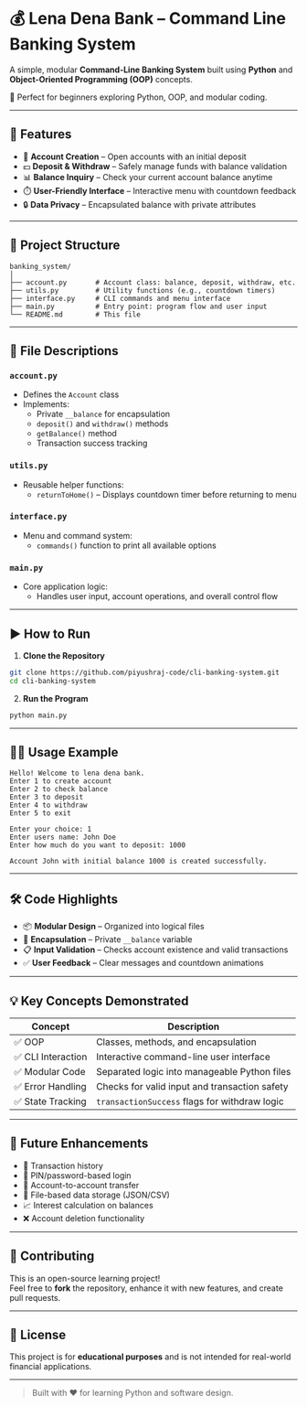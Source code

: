 
# 💰 Lena Dena Bank – Command Line Banking System

A simple, modular **Command-Line Banking System** built using **Python** and **Object-Oriented Programming (OOP)** concepts.

🔧 Perfect for beginners exploring Python, OOP, and modular coding.

---

## 📌 Features

- 🏦 **Account Creation** – Open accounts with an initial deposit  
- 💵 **Deposit & Withdraw** – Safely manage funds with balance validation  
- 📊 **Balance Inquiry** – Check your current account balance anytime  
- ⏱️ **User-Friendly Interface** – Interactive menu with countdown feedback  
- 🔒 **Data Privacy** – Encapsulated balance with private attributes

---

## 📁 Project Structure

```
banking_system/
│
├── account.py       # Account class: balance, deposit, withdraw, etc.
├── utils.py         # Utility functions (e.g., countdown timers)
├── interface.py     # CLI commands and menu interface
├── main.py          # Entry point: program flow and user input
└── README.md        # This file
```

---

## 📄 File Descriptions

### `account.py`
- Defines the `Account` class
- Implements:
  - Private `__balance` for encapsulation
  - `deposit()` and `withdraw()` methods
  - `getBalance()` method
  - Transaction success tracking

### `utils.py`
- Reusable helper functions:
  - `returnToHome()` – Displays countdown timer before returning to menu

### `interface.py`
- Menu and command system:
  - `commands()` function to print all available options

### `main.py`
- Core application logic:
  - Handles user input, account operations, and overall control flow

---

## ▶️ How to Run

1. **Clone the Repository**  
```bash
git clone https://github.com/piyushraj-code/cli-banking-system.git
cd cli-banking-system
```

2. **Run the Program**
```bash
python main.py
```

---

## 🧑‍💻 Usage Example

```text
Hello! Welcome to lena dena bank.
Enter 1 to create account
Enter 2 to check balance
Enter 3 to deposit
Enter 4 to withdraw
Enter 5 to exit

Enter your choice: 1
Enter users name: John Doe
Enter how much do you want to deposit: 1000

Account John with initial balance 1000 is created successfully.
```

---

## 🛠️ Code Highlights

- 📦 **Modular Design** – Organized into logical files
- 🔐 **Encapsulation** – Private `__balance` variable
- 📋 **Input Validation** – Checks account existence and valid transactions
- ✅ **User Feedback** – Clear messages and countdown animations

---

## 💡 Key Concepts Demonstrated

| Concept               | Description                                           |
|----------------------|-------------------------------------------------------|
| ✅ OOP                | Classes, methods, and encapsulation                  |
| ✅ CLI Interaction    | Interactive command-line user interface              |
| ✅ Modular Code       | Separated logic into manageable Python files         |
| ✅ Error Handling     | Checks for valid input and transaction safety        |
| ✅ State Tracking     | `transactionSuccess` flags for withdraw logic        |

---

## 🌱 Future Enhancements

- 📜 Transaction history
- 🔐 PIN/password-based login
- 💸 Account-to-account transfer
- 📂 File-based data storage (JSON/CSV)
- 📈 Interest calculation on balances
- ❌ Account deletion functionality

---

## 🤝 Contributing

This is an open-source learning project!  
Feel free to **fork** the repository, enhance it with new features, and create pull requests.

---

## 📜 License

This project is for **educational purposes** and is not intended for real-world financial applications.

---

> Built with ❤️ for learning Python and software design.
